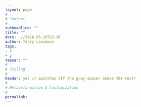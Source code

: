 ```yaml
---
layout: page
#
# Content
#
subheadline: ""
title: ""
date:  //2016-05-19T22:36
author: Terry Lansdown
tags:
- x
- y
teaser: ""
#
# Styling
#
header: yes // Switches off the grey spacer above the text?
#
# Metainformation & Customization
#
permalink:
---
```


